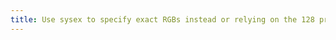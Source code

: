 ```yaml
---
title: Use sysex to specify exact RGBs instead or relying on the 128 provided colors
---
```


<script setup>
import Rain from './components/Rain.vue'
</script>
<Rain />
